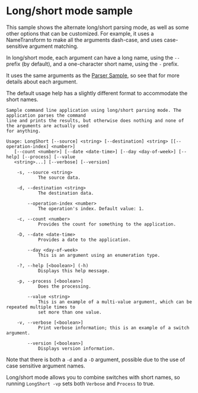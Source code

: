 ﻿# Long/short mode sample

This sample shows the alternate long/short parsing mode, as well as some other options that can
be customized. For example, it uses a NameTransform to make all the arguments dash-case, and uses
case-sensitive argument matching.

In long/short mode, each argument can have a long name, using the `--` prefix (by default), and a
one-character short name, using the `-` prefix.

It uses the same arguments as the [Parser Sample](../Parser), so see that for more details about
each argument.

The default usage help has a slightly different format to accommodate the short names.

```text
Sample command line application using long/short parsing mode. The application parses the command
line and prints the results, but otherwise does nothing and none of the arguments are actually used
for anything.

Usage: LongShort [--source] <string> [--destination] <string> [[--operation-index] <number>]
   [--count <number>] [--date <date-time>] [--day <day-of-week>] [--help] [--process] [--value
   <string>...] [--verbose] [--version]

    -s, --source <string>
            The source data.

    -d, --destination <string>
            The destination data.

        --operation-index <number>
            The operation's index. Default value: 1.

    -c, --count <number>
            Provides the count for something to the application.

    -D, --date <date-time>
            Provides a date to the application.

        --day <day-of-week>
            This is an argument using an enumeration type.

    -?, --help [<boolean>] (-h)
            Displays this help message.

    -p, --process [<boolean>]
            Does the processing.

        --value <string>
            This is an example of a multi-value argument, which can be repeated multiple times to
            set more than one value.

    -v, --verbose [<boolean>]
            Print verbose information; this is an example of a switch argument.

        --version [<boolean>]
            Displays version information.
```

Note that there is both a `-d` and a `-D` argument, possible due to the use of case sensitive
argument names.

Long/short mode allows you to combine switches with short names, so running `LongShort -vp` sets
both `Verbose` and `Process` to true.
